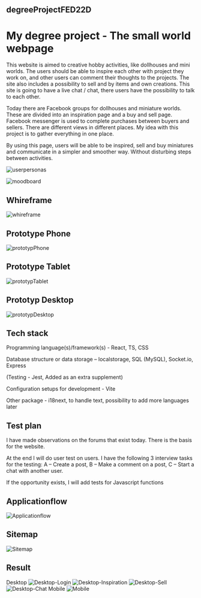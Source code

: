 ## degreeProjectFED22D
# My degree project - The small world webpage

This website is aimed to creative hobby activities, like dollhouses and mini worlds. The users should be able to inspire each other with project they work on, and other users can comment their thoughts to the projects. The site also includes a possibility to sell and by items and own creations. This site is going to have a live chat / chat, there users have the possibility to talk to each other. 

Today there are Facebook groups for dollhouses and miniature worlds. These are divided into an inspiration page and a buy and sell page. Facebook messenger is used to complete purchases between buyers and sellers. There are different views in different places. My idea with this project is to gather everything in one place. 

By using this page, users will be able to be inspired, sell and buy miniatures and communicate in a simpler and smoother way. Without disturbing steps between activities. 

![userpersonas](./frontend/src/assets/userpersonas.jpg)

![moodboard](./frontend/src/assets/moodboard.jpg)

## Whireframe
![whireframe](./frontend/src/assets/whireframe.jpg)

## Prototype Phone
![prototypPhone](./frontend/src/assets/prototypphone.jpg)

## Prototype Tablet
![prototypTablet](./frontend/src/assets/prototyptablet.jpg)

## Prototyp Desktop
![prototypDesktop](./frontend/src/assets/prototypdesktop.jpg)


## Tech stack 

Programming language(s)/framework(s) - React, TS, CSS 

Database structure or data storage – localstorage, SQL (MySQL), Socket.io, Express 

(Testing - Jest, Added as an extra supplement) 

Configuration setups for development - Vite 

Other package - i18next, to handle text, possibility to add more languages ​​later

## Test plan 

I have made observations on the forums that exist today. There is the basis for the website.  

At the end I will do user test on users. I have the following 3 interview tasks for the testing: A – Create a post, B – Make a comment on a post, C – Start a chat with another user.  

If the opportunity exists, I will add tests for Javascript functions


## Applicationflow
![Applicationflow](./frontend/src/assets/applicationflow.jpg)
## Sitemap
![Sitemap](./frontend/src/assets/sitemap.jpg)

## Result 
Desktop
![Desktop-Login](./frontend/src/assets/resultLoginDesktop.jpg)
![Desktop-Inspiration](./frontend/src/assets/resultInspirationDesktop.jpg)
![Desktop-Sell](./frontend/src/assets/resultBuyAndSellDesktop.jpg)
![Desktop-Chat](./frontend/src/assets/resultChatDesktop.jpg)
Mobile
![Mobile](./frontend/src/assets/resultmobile.jpg)
